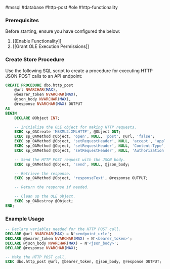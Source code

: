 #mssql #database #http-post #ole #http-functionality

### Prerequisites

Before starting, ensure you have configured the below:
1. [[Enable Functionality]]
2. [[Grant OLE Execution Permissions]]
### Create Store Procedure

Use the following SQL script to create a procedure for executing HTTP JSON POST calls to an API endpoint:

``` sql
CREATE PROCEDURE dbo.http_post
    @url NVARCHAR(MAX),
    @bearer_token NVARCHAR(MAX),
    @json_body NVARCHAR(MAX),
    @response NVARCHAR(MAX) OUTPUT
AS
BEGIN
    DECLARE @Object INT;

    -- Initialize the OLE object for making HTTP requests.
    EXEC sp_OACreate 'MSXML2.XMLHTTP', @Object OUT;
    EXEC sp_OAMethod @Object, 'open', NULL, 'post', @url, 'false';
    EXEC sp_OAMethod @Object, 'setRequestHeader', NULL, 'accept', 'application/json';
    EXEC sp_OAMethod @Object, 'setRequestHeader', NULL, 'Content-Type', 'application/json';
    EXEC sp_OAMethod @Object, 'setRequestHeader', NULL, 'Authorization', CONCAT(N'Bearer ', @bearer_token);

    -- Send the HTTP POST request with the JSON body.
    EXEC sp_OAMethod @Object, 'send', NULL, @json_body;

    -- Retrieve the response.
    EXEC sp_OAMethod @Object, 'responseText', @response OUTPUT;

    -- Return the response if needed.

    -- Clean up the OLE object.
    EXEC sp_OADestroy @Object;
END;
```

### Example Usage

``` sql
-- Declare variables needed for the HTTP POST call.
DECLARE @url NVARCHAR(MAX) = N'<endpoint_url>';
DECLARE @bearer_token NVARCHAR(MAX) = N'<bearer_token>';
DECLARE @json_body NVARCHAR(MAX) = N'<json_body>';
DECLARE @response NVARCHAR(MAX);

-- Make the HTTP POST call.
EXEC dbo.http_post @url, @bearer_token, @json_body, @response OUTPUT;
```